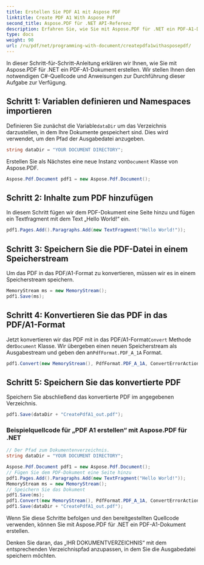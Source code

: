 ```yaml
---
title: Erstellen Sie PDF A1 mit Aspose PDF
linktitle: Create PDF A1 With Aspose Pdf
second_title: Aspose.PDF für .NET API-Referenz
description: Erfahren Sie, wie Sie mit Aspose.PDF für .NET ein PDF-A1-Dokument erstellen. Schritt-für-Schritt-Anleitung mit C#-Quellcode. PDFs effizient optimieren.
type: docs
weight: 90
url: /ru/pdf/net/programming-with-document/createpdfa1withasposepdf/
---
```


In dieser Schritt-für-Schritt-Anleitung erklären wir Ihnen, wie Sie mit Aspose.PDF für .NET ein PDF-A1-Dokument erstellen. Wir stellen Ihnen den notwendigen C#-Quellcode und Anweisungen zur Durchführung dieser Aufgabe zur Verfügung.

## Schritt 1: Variablen definieren und Namespaces importieren

 Definieren Sie zunächst die Variable`dataDir` um das Verzeichnis darzustellen, in dem Ihre Dokumente gespeichert sind. Dies wird verwendet, um den Pfad der Ausgabedatei anzugeben.

```csharp
string dataDir = "YOUR DOCUMENT DIRECTORY";
```

 Erstellen Sie als Nächstes eine neue Instanz von`Document` Klasse von Aspose.PDF.

```csharp
Aspose.Pdf.Document pdf1 = new Aspose.Pdf.Document();
```

## Schritt 2: Inhalte zum PDF hinzufügen

In diesem Schritt fügen wir dem PDF-Dokument eine Seite hinzu und fügen ein Textfragment mit dem Text „Hello World!“ ein.

```csharp
pdf1.Pages.Add().Paragraphs.Add(new TextFragment("Hello World!"));
```

## Schritt 3: Speichern Sie die PDF-Datei in einem Speicherstream

Um das PDF in das PDF/A1-Format zu konvertieren, müssen wir es in einem Speicherstream speichern.

```csharp
MemoryStream ms = new MemoryStream();
pdf1.Save(ms);
```

## Schritt 4: Konvertieren Sie das PDF in das PDF/A1-Format

 Jetzt konvertieren wir das PDF mit in das PDF/A1-Format`Convert` Methode der`Document` Klasse. Wir übergeben einen neuen Speicherstream als Ausgabestream und geben den an`PdfFormat.PDF_A_1A` Format.

```csharp
pdf1.Convert(new MemoryStream(), PdfFormat.PDF_A_1A, ConvertErrorAction.Delete);
```

## Schritt 5: Speichern Sie das konvertierte PDF

Speichern Sie abschließend das konvertierte PDF im angegebenen Verzeichnis.

```csharp
pdf1.Save(dataDir + "CreatePdfA1_out.pdf");
```

### Beispielquellcode für „PDF A1 erstellen“ mit Aspose.PDF für .NET

```csharp
// Der Pfad zum Dokumentenverzeichnis.
string dataDir = "YOUR DOCUMENT DIRECTORY";

Aspose.Pdf.Document pdf1 = new Aspose.Pdf.Document();
// Fügen Sie dem PDF-Dokument eine Seite hinzu
pdf1.Pages.Add().Paragraphs.Add(new TextFragment("Hello World!"));
MemoryStream ms = new MemoryStream();
// Speichern Sie das Dokument
pdf1.Save(ms);
pdf1.Convert(new MemoryStream(), PdfFormat.PDF_A_1A, ConvertErrorAction.Delete);
pdf1.Save(dataDir + "CreatePdfA1_out.pdf");
```

Wenn Sie diese Schritte befolgen und den bereitgestellten Quellcode verwenden, können Sie mit Aspose.PDF für .NET ein PDF-A1-Dokument erstellen.

Denken Sie daran, das „IHR DOKUMENTVERZEICHNIS“ mit dem entsprechenden Verzeichnispfad anzupassen, in dem Sie die Ausgabedatei speichern möchten.


